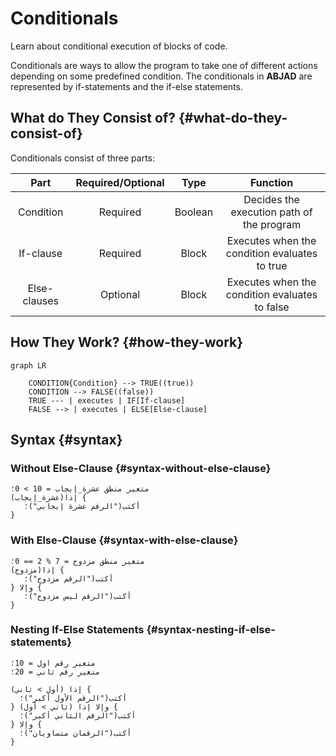 ﻿---
sidebar_position: 8
---

# Conditionals

Learn about conditional execution of blocks of code.

Conditionals are ways to allow the program to take one of different actions depending on some predefined condition.
The conditionals in **ABJAD** are represented by if-statements and the if-else statements.

## What do They Consist of? {#what-do-they-consist-of}

Conditionals consist of three parts:


|     Part     | Required/Optional |  Type   |                    Function                    |
|:------------:|:-----------------:|:-------:|:----------------------------------------------:|
|  Condition   |     Required      | Boolean |   Decides the execution path of the program    |
|  If-clause   |     Required      |  Block  | Executes when the condition evaluates to true  |
| Else-clauses |     Optional      |  Block  | Executes when the condition evaluates to false |


## How They Work? {#how-they-work}

```mermaid
graph LR

    CONDITION{Condition} --> TRUE((true))
    CONDITION --> FALSE((false))
    TRUE --- | executes | IF[If-clause]
    FALSE --> | executes | ELSE[Else-clause]
```

## Syntax {#syntax}
### Without Else-Clause {#syntax-without-else-clause}

```abjad showLineNumbers
متغير منطق عشرة_إيجاب = 10 > 0؛
إذا(عشرة_إيجاب) {
   أكتب("الرقم عشرة إيجابي")؛
}
```

### With Else-Clause {#syntax-with-else-clause}

```abjad showLineNumbers
متغير منطق مزدوج = 7 % 2 == 0؛
إذا(مزدوج) {
   أكتب("الرقم مزدوج")؛
} وإلا {
   أكتب("الرقم ليس مزدوج")؛
}
```

### Nesting If-Else Statements {#syntax-nesting-if-else-statements}

```abjad showLineNumbers
متغير رقم اول = 10؛
متغير رقم ثاني = 20؛

إذا (أول > ثاني) {
  أكتب("الرقم الأول أكبر")؛
} وإلا إذا (ثاني > أول) {
  أكتب("الرقم الثاني أكبر")؛
} وإلا {
  أكتب("الرقمان متساويان")؛
}
```